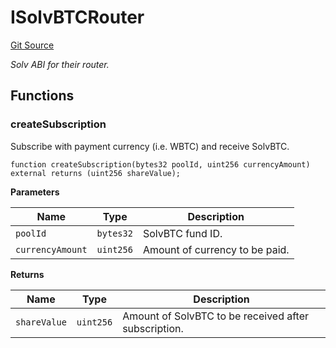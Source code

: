 # ISolvBTCRouter
[Git Source](https://github.com/bob-collective/bob/blob/1abe7d0a95cbaa62e47217036600733eae5f19f9/src/gateway/strategy/SolvStrategy.sol)

*Solv ABI for their router.*


## Functions
### createSubscription

Subscribe with payment currency (i.e. WBTC) and receive SolvBTC.


```solidity
function createSubscription(bytes32 poolId, uint256 currencyAmount) external returns (uint256 shareValue);
```
**Parameters**

|Name|Type|Description|
|----|----|-----------|
|`poolId`|`bytes32`|SolvBTC fund ID.|
|`currencyAmount`|`uint256`|Amount of currency to be paid.|

**Returns**

|Name|Type|Description|
|----|----|-----------|
|`shareValue`|`uint256`|Amount of SolvBTC to be received after subscription.|


